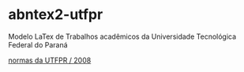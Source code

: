 # abntex2-utfpr
Modelo LaTex de Trabalhos acadêmicos da Universidade Tecnológica Federal do Paraná

[normas da UTFPR / 2008](http://www.utfpr.edu.br/dibib/normas-para-elaboracao-de-trabalhos-academicos/normas_trabalhos_utfpr.pdf)
